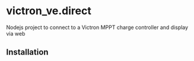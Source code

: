 # victron_ve.direct
Nodejs project to connect to a Victron MPPT charge controller and display via web

## Installation
